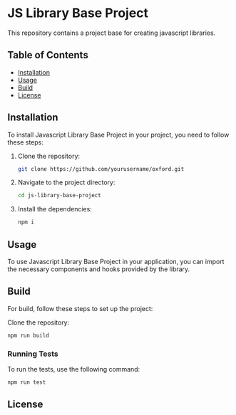 # JS Library Base Project

This repository contains a project base for creating javascript libraries.

## Table of Contents

- [Installation](#installation)
- [Usage](#usage)
- [Build](#build)
- [License](#license)

## Installation

To install Javascript Library Base Project in your project, you need to follow these steps:

1. Clone the repository:

   ```bash
   git clone https://github.com/yourusername/oxford.git
   ```

2. Navigate to the project directory:

   ```bash
   cd js-library-base-project
   ```

3. Install the dependencies:
   ```bash
   npm i
   ```

## Usage

To use Javascript Library Base Project in your application, you can import the necessary components and hooks provided by the library.

## Build

For build, follow these steps to set up the project:

Clone the repository:

```bash
npm run build
```

### Running Tests

To run the tests, use the following command:

```bash
npm run test
```

## License
